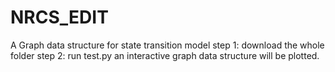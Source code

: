 # NRCS_EDIT
A Graph data structure for state transition model
step 1: download the whole folder
step 2: run test.py an interactive graph data structure will be plotted.
